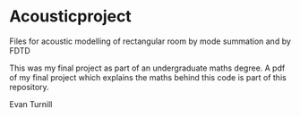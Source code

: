 # Acousticproject

Files for acoustic modelling of rectangular room by mode summation and by FDTD

This was my final project as part of an undergraduate maths degree. A pdf of my final project which explains the maths behind this code is part of this repository.

Evan Turnill
